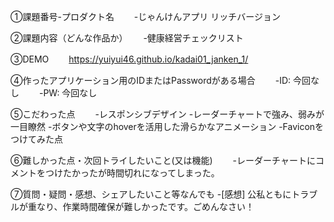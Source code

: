 ①課題番号-プロダクト名　　 -じゃんけんアプリ リッチバージョン　　

②課題内容（どんな作品か）　　 -健康経営チェックリスト

③DEMO　　 https://yuiyui46.github.io/kadai01_janken_1/

④作ったアプリケーション用のIDまたはPasswordがある場合　　 -ID: 今回なし　　 -PW: 今回なし　　

⑤こだわった点　　 -レスポンシブデザイン -レーダーチャートで強み、弱みが一目瞭然 -ボタンや文字のhoverを活用した滑らかなアニメーション -Faviconをつけてみた点

⑥難しかった点・次回トライしたいこと(又は機能)　　 -レーダーチャートにコメントをつけたかったが時間切れになってしまった。

⑦質問・疑問・感想、シェアしたいこと等なんでも -[感想] 公私ともにトラブルが重なり、作業時間確保が難しかったです。ごめんなさい！
